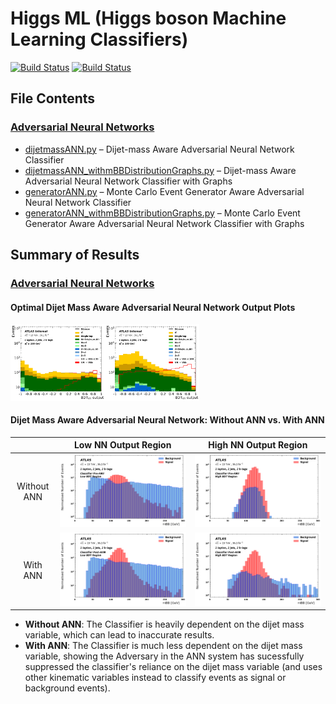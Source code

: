 # Higgs ML (Higgs boson Machine Learning Classifiers)

[![Build Status](https://img.shields.io/badge/build-v1.0-brightgreen)](https://github.com/louisheery/higgs-ML)
[![Build Status](https://img.shields.io/badge/build_status-published-brightgreen)](https://github.com/louisheery/plug-and-play-ML)

## File Contents  
### [Adversarial Neural Networks](adversarial-nn-ml)  
- [dijetmassANN.py](adversarial-nn-ml/dijetmassANN.py) – Dijet-mass Aware Adversarial Neural Network Classifier
- [dijetmassANN_withmBBDistributionGraphs.py](adversarial-nn-ml/dijetmassANN_withmBBDistributionGraphs.py) – Dijet-mass Aware Adversarial Neural Network Classifier with Graphs
- [generatorANN.py](adversarial-nn-ml/generatorANN.py) – Monte Carlo Event Generator Aware Adversarial Neural Network Classifier
- [generatorANN_withmBBDistributionGraphs.py](adversarial-nn-ml/generatorANN_withmBBDistributionGraphs.py) – Monte Carlo Event Generator Aware Adversarial Neural Network Classifier with Graphs

## Summary of Results
### [Adversarial Neural Networks](adversarial-neural-network-ml)
#### Optimal Dijet Mass Aware Adversarial Neural Network Output Plots
<img src="https://github.com/louisheery/higgs-ml/blob/master/adversarial-neural-network-ml/outputs/mBB_ANN_2jet.png" width="30%"><img src="https://github.com/louisheery/higgs-ml/blob/master/adversarial-neural-network-ml/outputs/mBB_ANN_3jet.png" width="30%">

#### Dijet Mass Aware Adversarial Neural Network: Without ANN vs. With ANN
&nbsp; | Low NN Output Region | High NN Output Region
:-------------------------:|:-------------------------:|:-------------------------:
Without ANN | ![alt text](outputs/mBB_ANN_lowBDTbeforetrain_2jets.png) | ![alt text](outputs/mBB_ANN_highBDTbeforetrain_2jets.png)
With ANN  | ![alt text](outputs/mBB_ANN_lowBDTaftertrain_2jets.png) | ![alt text](outputs/mBB_ANN_highBDTaftertrain_2jets.png)

- **Without ANN**: The Classifier is heavily dependent on the dijet mass variable, which can lead to inaccurate results.
- **With ANN**: The Classifier is much less dependent on the dijet mass variable, showing the Adversary in the ANN system has sucessfully suppressed the classifier's reliance on the dijet mass variable (and uses other kinematic variables instead to classify events as signal or background events).





